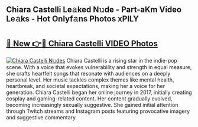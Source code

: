 ## Chiara Castelli Le𝚊ked N𝚞de - Part-aKm Video Le𝚊ks - Hot Onlyf𝚊ns Photos xPlLY

# <h2><a href="http://ab97866.deff.icu/?id=Chiara+Castelli">🔗 New 👉🔴 Chiara Castelli VIDEO Photos</a></h2>

[![Chiara Castelli N𝚞des](https://i.imgur.com/rIISA9y.gif)](http://ab97866.deff.icu/?id=Chiara+Castelli)
Chiara Castelli is a rising star in the indie-pop scene. With a voice that evokes vulnerability and strength in equal measure, she crafts heartfelt songs that resonate with audiences on a deeply personal level. Her music tackles complex themes like mental health, heartbreak, and societal expectations, making her a voice for her generation. Chiara Castelli began her online journey in 2017, initially creating cosplay and gaming-related content. Her content gradually evolved, becoming increasingly sexually suggestive. She gained initial attention through Twitch streams and Instagram posts featuring provocative imagery and suggestive commentary.

